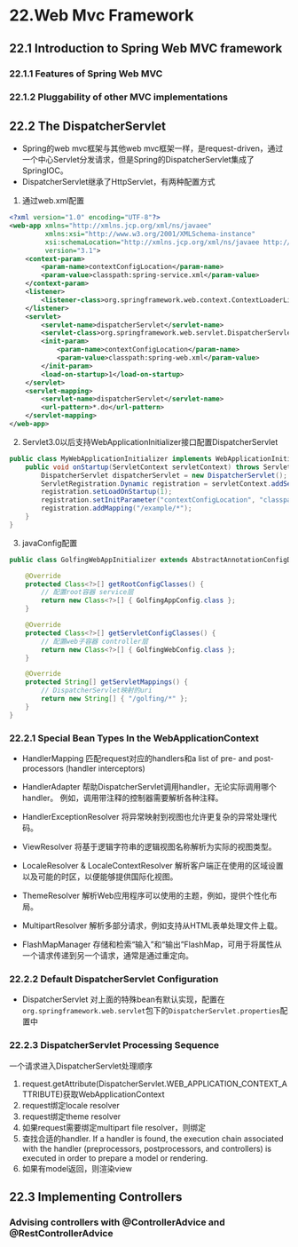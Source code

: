 # 22.Web Mvc Framework

## 22.1 Introduction to Spring Web MVC framework

### 22.1.1 Features of Spring Web MVC

### 22.1.2 Pluggability of other MVC implementations

## 22.2 The DispatcherServlet
- Spring的web mvc框架与其他web mvc框架一样，是request-driven，通过一个中心Servlet分发请求，但是Spring的DispatcherServlet集成了SpringIOC。
- DispatcherServlet继承了HttpServlet，有两种配置方式
1. 通过web.xml配置
```xml
<?xml version="1.0" encoding="UTF-8"?>
<web-app xmlns="http://xmlns.jcp.org/xml/ns/javaee"
         xmlns:xsi="http://www.w3.org/2001/XMLSchema-instance"
         xsi:schemaLocation="http://xmlns.jcp.org/xml/ns/javaee http://xmlns.jcp.org/xml/ns/javaee/web-app_3_1.xsd"
         version="3.1">
    <context-param>
        <param-name>contextConfigLocation</param-name>
        <param-value>classpath:spring-service.xml</param-value>
    </context-param>
    <listener>
        <listener-class>org.springframework.web.context.ContextLoaderListener</listener-class>
    </listener>
    <servlet>
        <servlet-name>dispatcherServlet</servlet-name>
        <servlet-class>org.springframework.web.servlet.DispatcherServlet</servlet-class>
        <init-param>
            <param-name>contextConfigLocation</param-name>
            <param-value>classpath:spring-web.xml</param-value>
        </init-param>
        <load-on-startup>1</load-on-startup>
    </servlet>
    <servlet-mapping>
        <servlet-name>dispatcherServlet</servlet-name>
        <url-pattern>*.do</url-pattern>
    </servlet-mapping>
</web-app>
```

2. Servlet3.0以后支持WebApplicationInitializer接口配置DispatcherServlet
```java
public class MyWebApplicationInitializer implements WebApplicationInitializer {
    public void onStartup(ServletContext servletContext) throws ServletException {
        DispatcherServlet dispatcherServlet = new DispatcherServlet();
        ServletRegistration.Dynamic registration = servletContext.addServlet("example", dispatcherServlet);
        registration.setLoadOnStartup(1);
        registration.setInitParameter("contextConfigLocation", "classpath:spring-web.xml");
        registration.addMapping("/example/*");
    }
}
```

3. javaConfig配置
```java
public class GolfingWebAppInitializer extends AbstractAnnotationConfigDispatcherServletInitializer {

    @Override
    protected Class<?>[] getRootConfigClasses() {
        // 配置root容器 service层
        return new Class<?>[] { GolfingAppConfig.class };
    }

    @Override
    protected Class<?>[] getServletConfigClasses() {
        // 配置web子容器 controller层
        return new Class<?>[] { GolfingWebConfig.class };
    }

    @Override
    protected String[] getServletMappings() {
        // DispatcherServlet映射的uri
        return new String[] { "/golfing/*" };
    }
}
```
### 22.2.1 Special Bean Types In the WebApplicationContext

- HandlerMapping
匹配request对应的handlers和a list of pre- and post-processors (handler interceptors)

- HandlerAdapter
帮助DispatcherServlet调用handler，无论实际调用哪个handler。
例如，调用带注释的控制器需要解析各种注释。

- HandlerExceptionResolver
将异常映射到视图也允许更复杂的异常处理代码。

- ViewResolver
将基于逻辑字符串的逻辑视图名称解析为实际的视图类型。

- LocaleResolver & LocaleContextResolver
解析客户端正在使用的区域设置以及可能的时区，以便能够提供国际化视图。

- ThemeResolver
解析Web应用程序可以使用的主题，例如，提供个性化布局。

- MultipartResolver
解析多部分请求，例如支持从HTML表单处理文件上载。

- FlashMapManager
存储和检索“输入”和“输出”FlashMap，可用于将属性从一个请求传递到另一个请求，通常是通过重定向。


### 22.2.2 Default DispatcherServlet Configuration
- DispatcherServlet 对上面的特殊bean有默认实现，配置在`org.springframework.web.servlet`包下的`DispatcherServlet.properties`配置中


### 22.2.3 DispatcherServlet Processing Sequence
一个请求进入DispatcherServlet处理顺序
1. request.getAttribute(DispatcherServlet.WEB_APPLICATION_CONTEXT_ATTRIBUTE)获取WebApplicationContext
2. request绑定locale resolver
3. request绑定theme resolver
4. 如果request需要绑定multipart file resolver，则绑定
5. 查找合适的handler. If a handler is found, the execution chain associated with the handler (preprocessors, postprocessors, and controllers) is executed in order to prepare a model or rendering.
6. 如果有model返回，则渲染view

## 22.3 Implementing Controllers

### Advising controllers with @ControllerAdvice and @RestControllerAdvice

